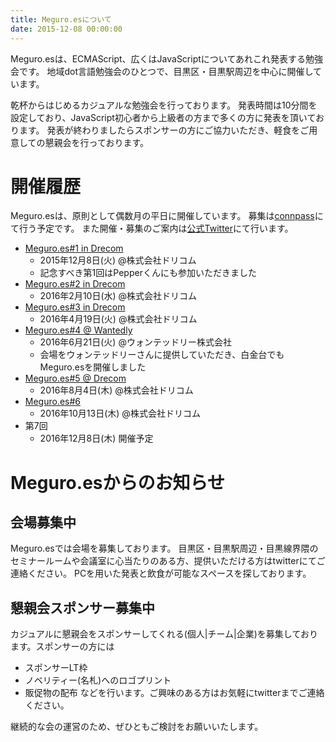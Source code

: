 ```yaml
---
title: Meguro.esについて
date: 2015-12-08 00:00:00
---
```


Meguro.esは、ECMAScript、広くはJavaScriptについてあれこれ発表する勉強会です。
地域dot言語勉強会のひとつで、目黒区・目黒駅周辺を中心に開催しています。

乾杯からはじめるカジュアルな勉強会を行っております。
発表時間は10分間を設定しており、JavaScript初心者から上級者の方まで多くの方に発表を頂いております。
発表が終わりましたらスポンサーの方にご協力いただき、軽食をご用意しての懇親会を行っております。

# 開催履歴

Meguro.esは、原則として偶数月の平日に開催しています。
募集は[connpass](http://meguroes.connpass.com/)にて行う予定です。
また開催・募集のご案内は[公式Twitter](https://twitter.com/meguroes/)にて行います。

- [Meguro.es#1 in Drecom](http://meguroes.connpass.com/event/21510/)
  - 2015年12月8日(火) @株式会社ドリコム
  - 記念すべき第1回はPepperくんにも参加いただきました
- [Meguro.es#2 in Drecom](http://meguroes.connpass.com/event/25018/)
  - 2016年2月10日(水) @株式会社ドリコム
- [Meguro.es#3 in Drecom](http://meguroes.connpass.com/event/28320/)
  - 2016年4月19日(火) @株式会社ドリコム
- [Meguro.es#4 @ Wantedly](http://meguroes.connpass.com/event/32167/)
  - 2016年6月21日(火) @ウォンテッドリー株式会社
  - 会場をウォンテッドリーさんに提供していただき、白金台でもMeguro.esを開催しました
- [Meguro.es#5 @ Drecom](http://meguroes.connpass.com/event/35123/)
  - 2016年8月4日(木) @株式会社ドリコム
- [Meguro.es#6](http://meguroes.connpass.com/event/39081/)
  - 2016年10月13日(木) @株式会社ドリコム
- 第7回
  - 2016年12月8日(木) 開催予定

# Meguro.esからのお知らせ


## 会場募集中

Meguro.esでは会場を募集しております。
目黒区・目黒駅周辺・目黒線界隈のセミナールームや会議室に心当たりのある方、提供いただける方はtwitterにてご連絡ください。
PCを用いた発表と飲食が可能なスペースを探しております。


## 懇親会スポンサー募集中

カジュアルに懇親会をスポンサーしてくれる(個人|チーム|企業)を募集しております。スポンサーの方には
- スポンサーLT枠
- ノベリティー(名札)へのロゴプリント
- 販促物の配布
などを行います。ご興味のある方はお気軽にtwitterまでご連絡ください。

継続的な会の運営のため、ぜひともご検討をお願いいたします。



